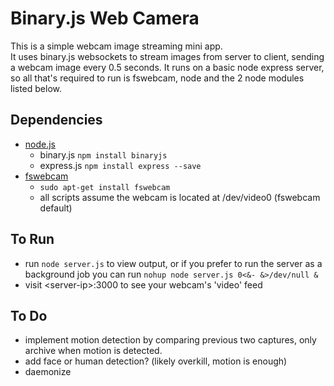 # Binary.js Web Camera 
This is a simple webcam image streaming mini app.  
It uses binary.js websockets to stream images from server to client, sending a webcam image every 0.5 seconds.
It runs on a basic node express server, so all that's required to run is fswebcam, node and the 2 node modules listed below.

## Dependencies
- [node.js](https://nodejs.org/en/download/package-manager/)
  - binary.js `npm install binaryjs`
  - express.js `npm install express --save`  
- [fswebcam](http://manpages.ubuntu.com/manpages/lucid/man1/fswebcam.1.html)
  - `sudo apt-get install fswebcam`
  - all scripts assume the webcam is located at /dev/video0 (fswebcam default)

## To Run
- run `node server.js` to view output, or if you prefer to run the server as a background job you can run `nohup node server.js 0<&- &>/dev/null &`
- visit \<server-ip\>:3000 to see your webcam's 'video' feed

## To Do
- implement motion detection by comparing previous two captures, only archive when motion is detected.
- add face or human detection? (likely overkill, motion is enough)
- daemonize

